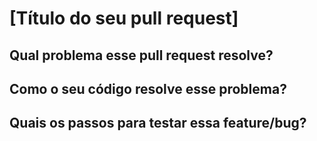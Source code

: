 # [Título do seu pull request]

## Qual problema esse pull request resolve?
<!-- Dê o embasamento que justifica a criação desse pull request -->


## Como o seu código resolve esse problema?
<!-- Explique as decisões de design de código que você tomou pra resolver esse problema -->


## Quais os passos para testar essa feature/bug?
<!-- Descreva os passos (em lista preferencialmente) que devem ser seguidos para que outros consigam testar essa nova feature em suas máquinas -->
